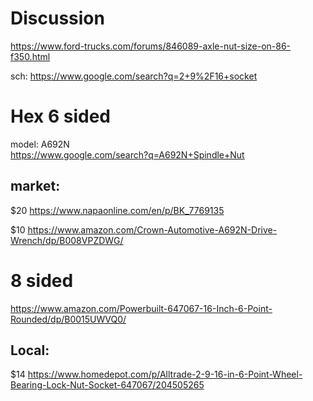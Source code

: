 # Discussion
https://www.ford-trucks.com/forums/846089-axle-nut-size-on-86-f350.html

sch: https://www.google.com/search?q=2+9%2F16+socket

# Hex 6 sided
model: A692N  
https://www.google.com/search?q=A692N+Spindle+Nut

## market:
$20 https://www.napaonline.com/en/p/BK_7769135

$10 https://www.amazon.com/Crown-Automotive-A692N-Drive-Wrench/dp/B008VPZDWG/


# 8 sided
https://www.amazon.com/Powerbuilt-647067-16-Inch-6-Point-Rounded/dp/B0015UWVQ0/

## Local:
$14 https://www.homedepot.com/p/Alltrade-2-9-16-in-6-Point-Wheel-Bearing-Lock-Nut-Socket-647067/204505265
